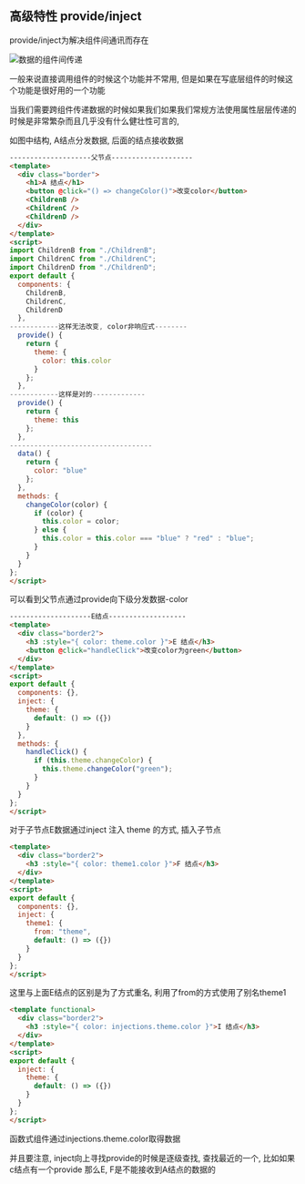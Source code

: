 ## 高级特性 provide/inject

provide/inject为解决组件间通讯而存在

![数据的组件间传递](D:\mydir\vue笔记\数据的组件间传递.png)

一般来说直接调用组件的时候这个功能并不常用, 但是如果在写底层组件的时候这个功能是很好用的一个功能

当我们需要跨组件传递数据的时候如果我们如果我们常规方法使用属性层层传递的时候是非常繁杂而且几乎没有什么健壮性可言的, 

如图中结构, A结点分发数据, 后面的结点接收数据

```html
--------------------父节点--------------------
<template>
  <div class="border">
    <h1>A 结点</h1>
    <button @click="() => changeColor()">改变color</button>
    <ChildrenB />
    <ChildrenC />
    <ChildrenD />
  </div>
</template>
<script>
import ChildrenB from "./ChildrenB";
import ChildrenC from "./ChildrenC";
import ChildrenD from "./ChildrenD";
export default {
  components: {
    ChildrenB,
    ChildrenC,
    ChildrenD
  },
------------这样无法改变, color非响应式--------
  provide() {
    return {
      theme: {
        color: this.color
      }
    };
  },
------------这样是对的-------------
  provide() {
    return {
      theme: this
    };
  },
-----------------------------------
  data() {
    return {
      color: "blue"
    };
  },
  methods: {
    changeColor(color) {
      if (color) {
        this.color = color;
      } else {
        this.color = this.color === "blue" ? "red" : "blue";
      }
    }
  }
};
</script>
```

可以看到父节点通过provide向下级分发数据-color

```html
--------------------E结点-------------------
<template>
  <div class="border2">
    <h3 :style="{ color: theme.color }">E 结点</h3>
    <button @click="handleClick">改变color为green</button>
  </div>
</template>
<script>
export default {
  components: {},
  inject: {
    theme: {
      default: () => ({})
    }
  },
  methods: {
    handleClick() {
      if (this.theme.changeColor) {
        this.theme.changeColor("green");
      }
    }
  }
};
</script>

```

对于子节点E数据通过inject 注入 theme 的方式, 插入子节点

```html
<template>
  <div class="border2">
    <h3 :style="{ color: theme1.color }">F 结点</h3>
  </div>
</template>
<script>
export default {
  components: {},
  inject: {
    theme1: {
      from: "theme",
      default: () => ({})
    }
  }
};
</script>

```

这里与上面E结点的区别是为了方式重名, 利用了from的方式使用了别名theme1

```html
<template functional>
  <div class="border2">
    <h3 :style="{ color: injections.theme.color }">I 结点</h3>
  </div>
</template>
<script>
export default {
  inject: {
    theme: {
      default: () => ({})
    }
  }
};
</script>

```

函数式组件通过injections.theme.color取得数据



并且要注意, inject向上寻找provide的时候是逐级查找, 查找最近的一个, 比如如果c结点有一个provide 那么E, F是不能接收到A结点的数据的